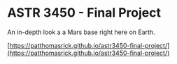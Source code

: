 # ASTR 3450 - Final Project

An in-depth look a a Mars base right here on Earth.

[https://patthomasrick.github.io/astr3450-final-project/](https://patthomasrick.github.io/astr3450-final-project/)
